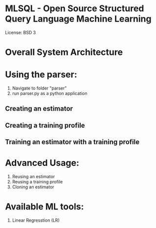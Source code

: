 # MLSQL - Open Source Structured Query Language Machine Learning

License: BSD 3 

# Overall System Architecture

# Using the parser:
1. Navigate to folder "parser"
2. run parser.py as a python application


## Creating an estimator
## Creating a training profile
## Training an estimator with a training profile

# Advanced Usage:
1. Reusing an estimator
2. Reusing a training profile
3. Cloning an estimator

# Available ML tools:
1. Linear Regresstion (LR)
